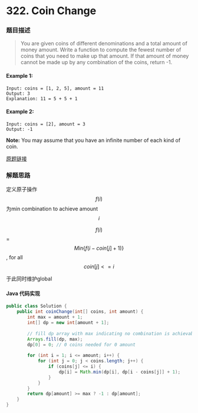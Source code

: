 # 322. Coin Change
### 题目描述
> You are given coins of different denominations and a total amount of money amount. Write a function to compute the fewest number of coins that you need to make up that amount. If that amount of money cannot be made up by any combination of the coins, return -1.

#### Example 1:

    Input: coins = [1, 2, 5], amount = 11
    Output: 3 
    Explanation: 11 = 5 + 5 + 1
    
#### Example 2:

    Input: coins = [2], amount = 3
    Output: -1
    
**Note:**
You may assume that you have an infinite number of each kind of coin.
    
[原题链接](https://leetcode.com/problems/coin-change/)

### 解题思路
定义原子操作$$f(i)$$为min combination to achieve amount $$i$$

$$f(i)$$ = $$Min\{ f(i - coin[j] + 1) \}$$, for all $$coin[j]< = i$$


于此同时维护global

#### Java 代码实现
```java
public class Solution {
    public int coinChange(int[] coins, int amount) {
        int max = amount + 1;          
        int[] dp = new int[amount + 1];  
        
        // fill dp array with max indicating no combination is achievable 
        Arrays.fill(dp, max);  
        dp[0] = 0; // 0 coins needed for 0 amount
        
        for (int i = 1; i <= amount; i++) {
            for (int j = 0; j < coins.length; j++) {
                if (coins[j] <= i) {
                    dp[i] = Math.min(dp[i], dp[i - coins[j]] + 1);
                }
            }
        }
        return dp[amount] >= max ? -1 : dp[amount];
    }
}
```


